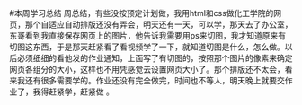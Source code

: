 #本周学习总结
周总结，有些没按预定计划做，我用html和css做化工学院的网页，那个自适应自动排版还没有弄会，明天还有一天，可以学，那天去了办公室，东哥看到我直接保存网页上的图片，他告诉我需要用ps来切图，我才知道原来有切图这东西，于是那天赶紧看了看视频学了一下，就知道切图是什么，怎么做。以后必须细细的看他发的作业通知，上面写了有切图的，按照那个图片的像素来确定网页各组分的大小，这样也不用凭感觉去设置网页大小了。那个排版还不太会，看来我还有很多需要学的。作业还没有完全做完，时间也不等人，明天晚上就要交作业了，我得赶紧学，赶紧做 。
